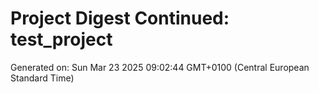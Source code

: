 # Project Digest Continued: test_project
Generated on: Sun Mar 23 2025 09:02:44 GMT+0100 (Central European Standard Time)

